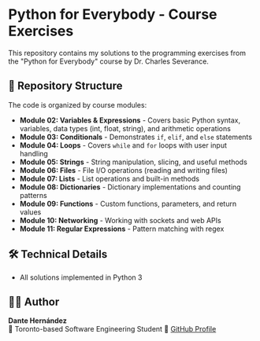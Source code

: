 # Python for Everybody - Course Exercises

This repository contains my solutions to the programming exercises from the "Python for Everybody" course by Dr. Charles Severance.

## 📂 Repository Structure

The code is organized by course modules:

- **Module 02: Variables & Expressions** - Covers basic Python syntax, variables, data types (int, float, string), and arithmetic operations
- **Module 03: Conditionals** - Demonstrates `if`, `elif`, and `else` statements
- **Module 04: Loops** - Covers `while` and `for` loops with user input handling
- **Module 05: Strings** - String manipulation, slicing, and useful methods
- **Module 06: Files** - File I/O operations (reading and writing files)
- **Module 07: Lists** - List operations and built-in methods
- **Module 08: Dictionaries** - Dictionary implementations and counting patterns
- **Module 09: Functions** - Custom functions, parameters, and return values
- **Module 10: Networking** - Working with sockets and web APIs
- **Module 11: Regular Expressions** - Pattern matching with regex

## 🛠 Technical Details
- All solutions implemented in Python 3

## 👨‍💻 Author
**Dante Hernández**  
📍 Toronto-based Software Engineering Student 
🔗 [GitHub Profile](https://github.com/danteherz98)  
